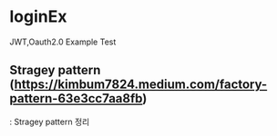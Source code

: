 # loginEx
JWT,Oauth2.0 Example Test

## Stragey pattern (https://kimbum7824.medium.com/factory-pattern-63e3cc7aa8fb)
: Stragey pattern 정리
